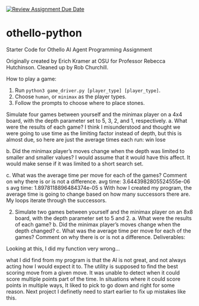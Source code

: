 [![Review Assignment Due Date](https://classroom.github.com/assets/deadline-readme-button-24ddc0f5d75046c5622901739e7c5dd533143b0c8e959d652212380cedb1ea36.svg)](https://classroom.github.com/a/i3cjXgnP)
# othello-python
Starter Code for Othello AI Agent Programming Assignment

Originally created by Erich Kramer at OSU for Professor Rebecca Hutchinson.
Cleaned up by Rob Churchill.

How to play a game:

1. Run `python3 game_driver.py [player_type] [player_type]`.
2. Choose `human`, or `minimax` as the player types.
3. Follow the prompts to choose where to place stones.

Simulate four games between yourself and the minimax player on a 4x4 board, with the
depth parameter set to 5, 3, 2, and 1, respectively.
a. What were the results of each game?
  I think I misunderstood and thought we were going to use time as the limiting   factor instead of depth, but this is almost due, so here are just the average   times each run: 
    win
    lose
    
b. Did the minimax player’s moves change when the depth was limited to smaller
and smaller values?
  I would assume that it would have this affect. It would make sense if it was    limited to a short search set.
  
c. What was the average time per move for each of the games? Comment on why
there is or is not a difference.
    avg time:  3.6443982805524555e-06 s
    avg time:  1.8978118896484374e-05 s
    With how I created my program, the average time is going to change based on     how many successors there are. My loops iterate through the successors.
    
2. Simulate two games between yourself and the minimax player on an 8x8 board, with the
depth parameter set to 5 and 2.
a. What were the results of each game?
b. Did the minimax player’s moves change when the depth changed?
c. What was the average time per move for each of the games? Comment on why
there is or is not a difference.
Deliverables:

Looking at this, I did my function very wrong...

what I did find from my program is that the AI is not great, and not always acting how I would expect it to. The utility is supposed to find the best scoring move from a given move. It was unable to detect when it could score multiple points part of the time. In situations where it could score points in multiple ways, It liked to pick to go down and right for some reason. Next project I definetly need to start earlier to fix up mistakes like this.
